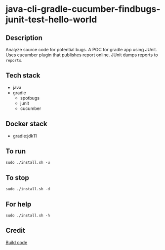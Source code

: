 # java-cli-gradle-cucumber-findbugs-junit-test-hello-world

## Description
Analyze source code for potential bugs.
A POC for gradle app using JUnit.
Uses cucumber plugin that publishes
report online. JUnit dumps
reports to `reports`.

## Tech stack
- java
- gradle
	- spotbugs
  - junit
  - cucumber

## Docker stack
- gradle:jdk11

## To run
`sudo ./install.sh -u`

## To stop
`sudo ./install.sh -d`

## For help
`sudo ./install.sh -h`

## Credit
[Build code](https://github.com/eugenp/tutorials/blob/master/gradle/gradle-cucumber/build.gradle)
